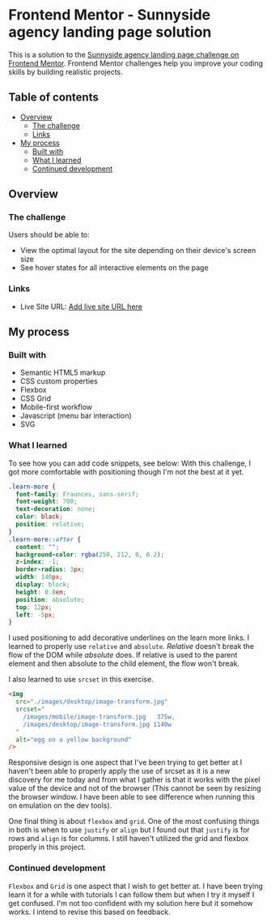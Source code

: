 # Frontend Mentor - Sunnyside agency landing page solution

This is a solution to the [Sunnyside agency landing page challenge on Frontend Mentor](https://www.frontendmentor.io/challenges/sunnyside-agency-landing-page-7yVs3B6ef). Frontend Mentor challenges help you improve your coding skills by building realistic projects.

## Table of contents

- [Overview](#overview)
  - [The challenge](#the-challenge)
  - [Links](#links)
- [My process](#my-process)
  - [Built with](#built-with)
  - [What I learned](#what-i-learned)
  - [Continued development](#continued-development)

## Overview

### The challenge

Users should be able to:

- View the optimal layout for the site depending on their device's screen size
- See hover states for all interactive elements on the page

### Links

- Live Site URL: [Add live site URL here](https://soft-kitten-a3e301.netlify.app/)

## My process

### Built with

- Semantic HTML5 markup
- CSS custom properties
- Flexbox
- CSS Grid
- Mobile-first workflow
- Javascript (menu bar interaction)
- SVG

### What I learned

To see how you can add code snippets, see below:
With this challenge, I got more comfortable with positioning though I'm not the best at it yet.

```css
.learn-more {
  font-family: Fraunces, sans-serif;
  font-weight: 700;
  text-decoration: none;
  color: black;
  position: relative;
}
.learn-more::after {
  content: "";
  background-color: rgba(250, 212, 0, 0.2);
  z-index: -1;
  border-radius: 3px;
  width: 140px;
  display: block;
  height: 0.8em;
  position: absolute;
  top: 12px;
  left: -5px;
}
```

I used positioning to add decorative underlines on the learn more links. I learned to properly use `relative` and `absolute`.
_Relative_ doesn't break the flow of the DOM while _absolute_ does. If relative is used to the parent element and then absolute to the child element, the flow won't break.

I also learned to use `srcset` in this exercise.

```html
<img
  src="./images/desktop/image-transform.jpg"
  srcset="
    /images/mobile/image-transform.jpg   375w,
    /images/desktop/image-transform.jpg 1140w
  "
  alt="egg on a yellow background"
/>
```

Responsive design is one aspect that I've been trying to get better at
I haven't been able to properly apply the use of srcset as it is a new discovery for me today and from what I gather is that it works with the pixel value of the device and not of the browser (This cannot be seen by resizing the browser window. I have been able to see difference when running this on emulation on the dev tools).

One final thing is about `flexbox` and `grid`. One of the most confusing things in both is when to use `justify` or `align` but I found out that `justify` is for rows and `align` is for columns. I still haven't utilized the grid and flexbox properly in this project.

### Continued development

`Flexbox` and `Grid` is one aspect that I wish to get better at. I have been trying learn it for a while with tutorials I can follow them but when I try it myself I get confused. I'm not too confident with my solution here but it somehow works. I intend to revise this based on feedback.
